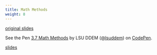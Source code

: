 ```yaml
---
title: Math Methods
weight: 8
---
```


[original slides](../old_presentation3_8)

<p data-height="600" data-theme-id="33744" data-slug-hash="3152fff055f35dc243b7ab612dfa03ec" data-default-tab="js" data-user="lsuddem" data-embed-version="2" data-pen-title="3.7 Math Methods" data-editable="true" class="codepen">See the Pen <a href="https://codepen.io/lsuddem/pen/3152fff055f35dc243b7ab612dfa03ec/">3.7 Math Methods</a> by LSU DDEM (<a href="https://codepen.io/lsuddem">@lsuddem</a>) on <a href="https://codepen.io">CodePen</a>.</p>
<script async src="https://static.codepen.io/assets/embed/ei.js"></script>

[slides](../presentation3_8)
